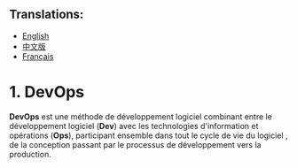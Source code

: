 ## Translations:

* [English](README.md)
* [中文版](README.cn.md)
* [Français](READMEFR.md)

# 1. DevOps

**DevOps** est une méthode de développement logiciel combinant entre le développement logiciel (**Dev**) avec les technologies d'information et opérations (**Ops**), 
participant ensemble dans tout le cycle de vie du logiciel , de la conception passant par le processus de développement vers la production.


